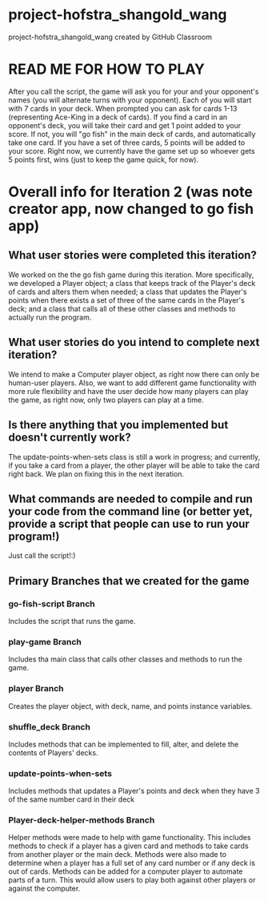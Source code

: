 # project-hofstra_shangold_wang
project-hofstra_shangold_wang created by GitHub Classroom

# READ ME FOR HOW TO PLAY
After you call the script, the game will ask you for your and your opponent's names (you will alternate turns with your opponent). Each of you will start with 7 cards in your deck. When prompted you can ask for cards 1-13 (representing Ace-King in a deck of cards). If you find a card in an opponent's deck, you will take their card and get 1 point added to your score. If not, you will "go fish" in the main deck of cards, and automatically take one card. If you have a set of three cards, 5 points will be added to your score. Right now, we currently have the game set up so whoever gets 5 points first, wins (just to keep the game quick, for now).

# Overall info for Iteration 2 (was note creator app, now changed to go fish app)

## What user stories were completed this iteration? 
We worked on the the go fish game during this iteration. More specifically, we developed a Player object; a class that keeps track of the Player's deck of cards and alters them when needed; a class that updates the Player's points when there exists a set of three of the same cards in the Player's deck; and a class that calls all of these other classes and methods to actually run the program.

## What user stories do you intend to complete next iteration? 
We intend to make a Computer player object, as right now there can only be human-user players. Also, we want to add different game functionality with more rule flexibility and have the user decide how many players can play the game, as right now, only two players can play at a time.

## Is there anything that you implemented but doesn't currently work? 
The update-points-when-sets class is still a work in progress; and currently, if you take a card from a player, the other player will be able to take the card right back. We plan on fixing this in the next iteration.

## What commands are needed to compile and run your code from the command line (or better yet, provide a script that people can use to run your program!)
Just call the script!:)

## Primary Branches that we created for the game

### go-fish-script Branch
Includes the script that runs the game.

### play-game Branch
Includes tha main class that calls other classes and methods to run the game.

### player Branch
Creates the player object, with deck, name, and points instance variables.

### shuffle_deck Branch
Includes methods that can be implemented to fill, alter, and delete the contents of Players' decks.

### update-points-when-sets
Includes methods that updates a Player's points and deck when they have 3 of the same number card in their deck

### Player-deck-helper-methods Branch
Helper methods were made to help with game functionality. This includes methods to check if a player has a given card and methods to take cards from another player or the main deck. Methods were also made to determine when a player has a full set of any card number or if any deck is out of cards. Methods can be added for a computer player to automate parts of a turn. This would allow users to play both against other players or against the computer.




